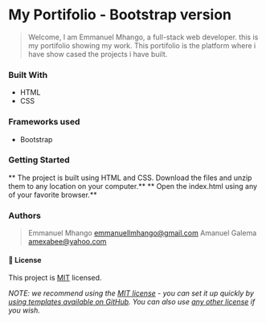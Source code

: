 # My Portifolio - Bootstrap version
> Welcome, I am Emmanuel Mhango, a full-stack web developer. this is my portifolio showing my work. This portifolio is the platform where i have show cased the projects i have built. 

### Built With

- HTML 
- CSS

### Frameworks used
- Bootstrap

### Getting Started

** The project is built using HTML and CSS. Download the files and unzip them to any location on your computer.**
** Open the index.html using any of your favorite browser.**


### Authors

> Emmanuel Mhango [emmanuellmhango@gmail.com](mailto://emmanuellmhango@gmail.com)
> Amanuel Galema [amexabee@yahoo.com](mailto://amexabee@yahoo.com)


#### 📝 License

This project is [MIT](./LICENSE) licensed.

_NOTE: we recommend using the [MIT license](https://choosealicense.com/licenses/mit/) - you can set it up quickly by [using templates available on GitHub](https://docs.github.com/en/communities/setting-up-your-project-for-healthy-contributions/adding-a-license-to-a-repository). You can also use [any other license](https://choosealicense.com/licenses/) if you wish._
